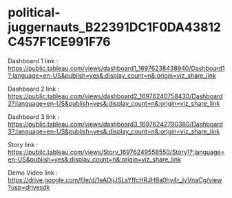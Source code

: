 # political-juggernauts_B22391DC1F0DA43812C457F1CE991F76


Dashboard 1 link : https://public.tableau.com/views/dashboard1_16976238438940/Dashboard1?:language=en-US&publish=yes&:display_count=n&:origin=viz_share_link


Dashboard 2 link : https://public.tableau.com/views/dashboard2_16976240758430/Dashboard2?:language=en-US&publish=yes&:display_count=n&:origin=viz_share_link


Dashboard 3 link : https://public.tableau.com/views/dashboard3_16976242790380/Dashboard3?:language=en-US&publish=yes&:display_count=n&:origin=viz_share_link


Story link : https://public.tableau.com/views/Story_16976249558550/Story1?:language=en-US&publish=yes&:display_count=n&:origin=viz_share_link


Demo Video link : https://drive.google.com/file/d/1eAOijJSLsYffcHRJH9a0hv4r_IyVnaCg/view?usp=drivesdk
